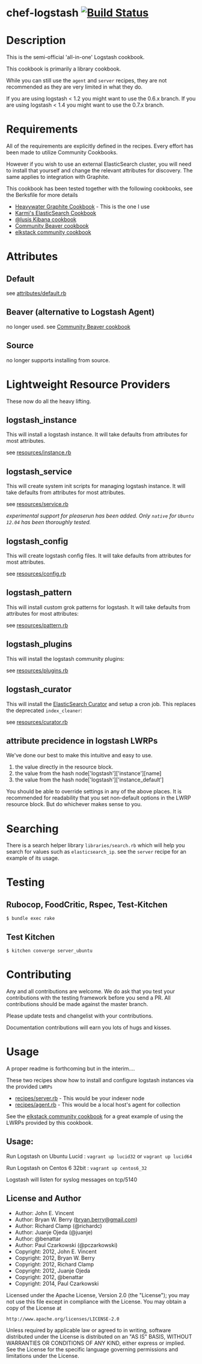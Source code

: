 # <a name="title"></a> chef-logstash [![Build Status](https://secure.travis-ci.org/lusis/chef-logstash.png?branch=master)](http://travis-ci.org/lusis/chef-logstash)

Description
===========

This is the semi-official 'all-in-one' Logstash cookbook.

This cookbook is primarily a library cookbook.

While you can still use the `agent` and `server` recipes, they are not recommended as they are very limited in what they do.

If you are using logstash < 1.2 you might want to use the 0.6.x branch.
If you are using logstash < 1.4 you might want to use the 0.7.x branch.

Requirements
============

All of the requirements are explicitly defined in the recipes. Every
effort has been made to utilize Community Cookbooks.

However if you wish to use an external ElasticSearch cluster, you will
need to install that yourself and change the relevant attributes for
discovery. The same applies to integration with Graphite.

This cookbook has been tested together with the following cookbooks,
see the Berksfile for more details

* [Heavywater Graphite Cookbook](https://github.com/hw-cookbooks/graphite)   - This is the one I use
* [Karmi's ElasticSearch Cookbook](https://github.com/elasticsearch/cookbook-elasticsearch)
* [@lusis Kibana cookbook](https://github.com/lusis/chef-kibana)
* [Community Beaver cookbook](https://supermarket.getchef.com/cookbooks/beaver)
* [elkstack community cookbook](https://supermarket.getchef.com/cookbooks/elkstack)

Attributes
==========

## Default

see [attributes/default.rb](attributes/default.rb)

## Beaver (alternative to Logstash Agent)

no longer used.  see [Community Beaver cookbook](https://supermarket.getchef.com/cookbooks/beaver)

## Source

no longer supports installing from source.

Lightweight Resource Providers
===================

These now do all the heavy lifting.

## logstash_instance

This will install a logstash instance.   It will take defaults from attributes for most attributes.

see [resources/instance.rb](resources/instance.rb)

## logstash_service

This will create system init scripts for managing logstash instance.   It will take defaults from attributes for most attributes.

see [resources/service.rb](resources/service.rb)

_experimental support for pleaserun has been added.   Only `native` for `Ubuntu 12.04` has been thoroughly tested._

## logstash_config

This will create logstash config files.   It will take defaults from attributes for most attributes.

see [resources/config.rb](resources/config.rb)

## logstash_pattern

This will install custom grok patterns for logstash.   It will take defaults from attributes for most attributes:

see [resources/pattern.rb](resources/pattern.rb)

## logstash_plugins

This will install the logstash community plugins:

see [resources/plugins.rb](resources/plugins.rb)

## logstash_curator

This will install the [ElasticSearch Curator](https://github.com/elasticsearch/curator) and setup a cron job. This replaces the deprecated `index_cleaner`:

see [resources/curator.rb](resources/curator.rb)

## attribute precidence in logstash LWRPs

We've done our best to make this intuitive and easy to use.

1. the value directly in the resource block.
2. the value from the hash node['logstash']['instance'][name]
3. the value from the hash node['logstash']['instance_default']

You should be able to override settings in any of the above places.  It is recommended for readability that you set non-default options in the LWRP resource block.  But do whichever makes sense to you.

Searching
======

There is a search helper library `libraries/search.rb` which will help you search for values such as `elasticsearch_ip`.  see the `server` recipe for an example of its usage.


Testing
=======

## Rubocop, FoodCritic, Rspec, Test-Kitchen

```
$ bundle exec rake
```

## Test Kitchen

```
$ kitchen converge server_ubuntu
```

Contributing
========

Any and all contributions are welcome.   We do ask that you test your contributions with the testing framework before you send a PR.  All contributions should be made against the master branch.

Please update tests and changelist with your contributions.

Documentation contributions will earn you lots of hugs and kisses.

Usage
=====

A proper readme is forthcoming but in the interim....

These two recipes show how to install and configure logstash instances via the provided `LWRPs`

* [recipes/server.rb](recipes/server.rb) - This would be your indexer node
* [recipes/agent.rb](recipes/agent.rb) - This would be a local host's agent for collection

See the [elkstack community cookbook](https://supermarket.getchef.com/cookbooks/elkstack) for a great example of using the LWRPs provided by this cookbook.

## Usage:

Run Logstash on Ubuntu Lucid   : `vagrant up lucid32` or `vagrant up lucid64`

Run Logstash on Centos 6 32bit : `vagrant up centos6_32`

Logstash will listen for syslog messages on tcp/5140


## License and Author

- Author:    John E. Vincent
- Author:    Bryan W. Berry (<bryan.berry@gmail.com>)
- Author:    Richard Clamp (@richardc)
- Author:    Juanje Ojeda (@juanje)
- Author:    @benattar
- Author:    Paul Czarkowski (@pczarkowski)
- Copyright: 2012, John E. Vincent
- Copyright: 2012, Bryan W. Berry
- Copyright: 2012, Richard Clamp
- Copyright: 2012, Juanje Ojeda
- Copyright: 2012, @benattar
- Copyright: 2014, Paul Czarkowski

Licensed under the Apache License, Version 2.0 (the "License");
you may not use this file except in compliance with the License.
You may obtain a copy of the License at

    http://www.apache.org/licenses/LICENSE-2.0

Unless required by applicable law or agreed to in writing, software
distributed under the License is distributed on an "AS IS" BASIS,
WITHOUT WARRANTIES OR CONDITIONS OF ANY KIND, either express or implied.
See the License for the specific language governing permissions and
limitations under the License.
